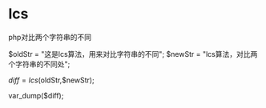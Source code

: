 # lcs
php对比两个字符串的不同

$oldStr = "这是lcs算法，用来对比字符串的不同";
$newStr = "lcs算法，对比两个字符串的不同处";

$diff = lcs($oldStr,$newStr);

var_dump($diff);
